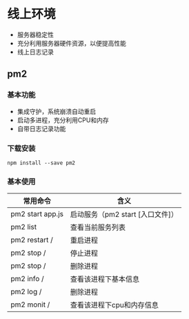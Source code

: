 # 线上环境

- 服务器稳定性
- 充分利用服务器硬件资源，以便提高性能
- 线上日志记录

## pm2

### 基本功能

- 集成守护，系统崩溃自动重启
- 启动多进程，充分利用CPU和内存
- 自带日志记录功能

### 下载安装

`npm install --save pm2`

### 基本使用

常用命令  |	含义
---|---
pm2 start app.js | 启动服务（pm2 start [入口文件]）
pm2 list | 查看当前服务列表
pm2 restart <appName>/<id> | 重启进程
pm2 stop <appName>/<id> | 停止进程
pm2 stop <appName>/<id> | 删除进程
pm2 info <appName>/<id> | 查看该进程下基本信息
pm2 log <appName>/<id> | 删除进程
pm2 monit  <appName>/<id> | 查看该进程下cpu和内存信息
